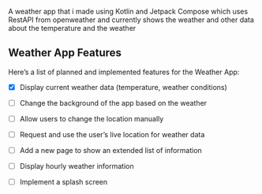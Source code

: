 A weather app that i made using Kotlin and Jetpack Compose which uses RestAPI from openweather and currently shows the weather and other data about the temperature and the weather

## Weather App Features

Here’s a list of planned and implemented features for the Weather App:

- [x] Display current weather data (temperature, weather conditions)
- [ ] Change the background of the app based on the weather
- [ ] Allow users to change the location manually
- [ ] Request and use the user’s live location for weather data
- [ ] Add a new page to show an extended list of information
- [ ] Display hourly weather information
- [ ] Implement a splash screen

